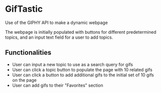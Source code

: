 # GifTastic
Use of the GIPHY API to make a dynamic webpage

The webpage is initially populated with buttons for different predetermined topics, and an input text field for a user to add topics.

## Functionalities
* User can input a new topic to use as a search query for gifs
* User can click a topic button to populate the page with 10 related gifs
* User can click a button to add additional gifs to the initial set of 10 gifs on the page
* User can add gifs to their "Favorites" section